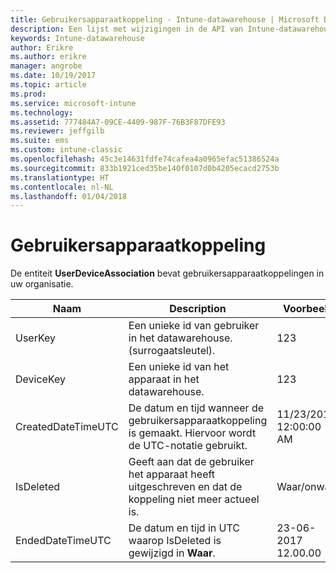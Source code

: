 ```yaml
---
title: Gebruikersapparaatkoppeling - Intune-datawarehouse | Microsoft Docs
description: Een lijst met wijzigingen in de API van Intune-datawarehouse.
keywords: Intune-datawarehouse
author: Erikre
ms.author: erikre
manager: angrobe
ms.date: 10/19/2017
ms.topic: article
ms.prod: 
ms.service: microsoft-intune
ms.technology: 
ms.assetid: 777484A7-09CE-4409-987F-76B3F87DFE93
ms.reviewer: jeffgilb
ms.suite: ems
ms.custom: intune-classic
ms.openlocfilehash: 45c3e14631fdfe74cafea4a0965efac51386524a
ms.sourcegitcommit: 833b1921ced35be140f0107d0b4205ecacd2753b
ms.translationtype: HT
ms.contentlocale: nl-NL
ms.lasthandoff: 01/04/2018
---
```

# <a name="user-device-association"></a>Gebruikersapparaatkoppeling

De entiteit **UserDeviceAssociation** bevat gebruikersapparaatkoppelingen in uw organisatie.

| Naam               | Description                                                                                      | Voorbeeld                |
|--------------------|--------------------------------------------------------------------------------------------------|------------------------|
| UserKey            | Een unieke id van gebruiker in het datawarehouse. (surrogaatsleutel).                              | 123                    |
| DeviceKey          | Een unieke id van het apparaat in het datawarehouse.                                            | 123                    |
| CreatedDateTimeUTC | De datum en tijd wanneer de gebruikersapparaatkoppeling is gemaakt. Hiervoor wordt de UTC-notatie gebruikt.                                | 11/23/2016 12:00:00 AM |
| IsDeleted          | Geeft aan dat de gebruiker het apparaat heeft uitgeschreven en dat de koppeling niet meer actueel is. | Waar/onwaar             |
| EndedDateTimeUTC   | De datum en tijd in UTC waarop IsDeleted is gewijzigd in **Waar**.                                              | 23-06-2017 12.00.00 |
